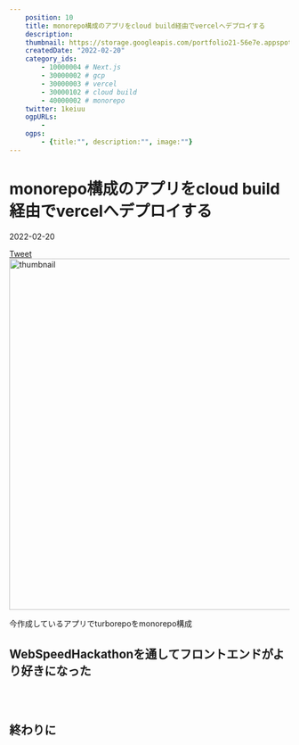 ```yaml
---
    position: 10
    title: monorepo構成のアプリをcloud build経由でvercelへデプロイする
    description: 
    thumbnail: https://storage.googleapis.com/portfolio21-56e7e.appspot.com/ogp/files/article-8.jpg
    createdDate: "2022-02-20"
    category_ids: 
        - 10000004 # Next.js
        - 30000002 # gcp
        - 30000003 # vercel
        - 30000102 # cloud build
        - 40000002 # monorepo
    twitter: 1keiuu
    ogpURLs: 
        - 
    ogps: 
        - {title:"", description:"", image:""}
---
```

<!-- ogpURLsとindexを合わせる
<ogp-card :ogpindex="0" :ogps="ogps"></ogp-card> -->

# monorepo構成のアプリをcloud build経由でvercelへデプロイする

<div class="info">
    <div class="info__inner">
        <categorychips :chips="categories"></categorychips>
        <div class="created-date">
            <Icon iconName="calendar"></Icon>
            <p>2022-02-20</p>
        </div>
    </div>
    <div class="reading-time --sp">
        <Icon  iconName="clock"></Icon>
        <p id="readingTimeSp"></p>
    </div>
        <div class="sns-link__group">
        <a href="https://twitter.com/share?ref_src=twsrc%5Etfw" class="twitter-share-button" data-size="large" data-via="1keiuu" data-related="" data-show-count="false">Tweet</a><script defer src="https://platform.twitter.com/widgets.js" charset="utf-8"></script>
    </div>
</div>
<div class="thumbnail__wrapper">
    <img  width="1200px" height="630px" src="https://storage.googleapis.com/portfolio21-56e7e.appspot.com/ogp/files/article-8.jpg" class="thumbnail" alt="thumbnail" >
</div>

今作成しているアプリでturborepoをmonorepo構成

## WebSpeedHackathonを通してフロントエンドがより好きになった


## 


<br/>  

<ogp-card :ogpindex="1" :ogps="ogps"></ogp-card>

## 終わりに
